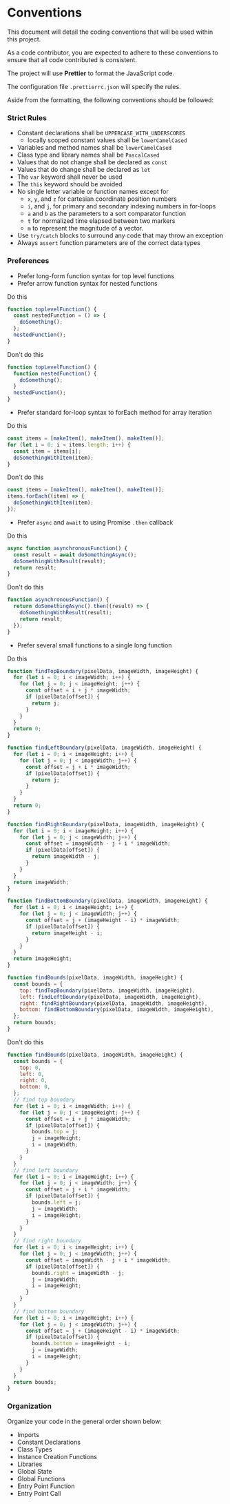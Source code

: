 # Conventions

This document will detail the coding conventions that will be used within this project.

As a code contributor, you are expected to adhere to these conventions to ensure that all code contributed is consistent.

The project will use **Prettier** to format the JavaScript code.

The configuration file `.prettierrc.json` will specify the rules.

Aside from the formatting, the following conventions should be followed:

### Strict Rules

- Constant declarations shall be `UPPERCASE_WITH_UNDERSCORES`
  - locally scoped constant values shall be `lowerCamelCased`
- Variables and method names shall be `lowerCamelCased`
- Class type and library names shall be `PascalCased`
- Values that do not change shall be declared as `const`
- Values that do change shall be declared as `let`
- The `var` keyword shall never be used
- The `this` keyword should be avoided
- No single letter variable or function names except for
  - `x`, `y`, and `z` for cartesian coordinate position numbers
  - `i`, and `j`, for primary and secondary indexing numbers in for-loops
  - `a` and `b` as the parameters to a sort comparator function
  - `t` for normalized time elapsed between two markers
  - `m` to represent the magnitude of a vector.
- Use `try/catch` blocks to surround any code that may throw an exception
- Always `assert` function parameters are of the correct data types

### Preferences

- Prefer long-form function syntax for top level functions
- Prefer arrow function syntax for nested functions

Do this

```javascript
function toplevelFunction() {
  const nestedFunction = () => {
    doSomething();
  };
  nestedFunction();
}
```

Don't do this

```javascript
function topLevelFunction() {
  function nestedFunction() {
    doSomething();
  }
  nestedFunction();
}
```

- Prefer standard for-loop syntax to forEach method for array iteration

Do this

```javascript
const items = [makeItem(), makeItem(), makeItem()];
for (let i = 0; i < items.length; i++) {
  const item = items[i];
  doSomethingWithItem(item);
}
```

Don't do this

```javascript
const items = [makeItem(), makeItem(), makeItem()];
items.forEach((item) => {
  doSomethingWithItem(item);
});
```

- Prefer `async` and `await` to using Promise `.then` callback

Do this

```javascript
async function asynchronousFunction() {
  const result = await doSomethingAsync();
  doSomethingWithResult(result);
  return result;
}
```

Don't do this

```javascript
function asynchronousFunction() {
  return doSomethingAsync().then((result) => {
    doSomethingWithResult(result);
    return result;
  });
}
```

- Prefer several small functions to a single long function

Do this

```javascript
function findTopBoundary(pixelData, imageWidth, imageHeight) {
  for (let i = 0; i < imageWidth; i++) {
    for (let j = 0; j < imageHeight; j++) {
      const offset = i + j * imageWidth;
      if (pixelData[offset]) {
        return j;
      }
    }
  }
  return 0;
}

function findLeftBoundary(pixelData, imageWidth, imageHeight) {
  for (let i = 0; i < imageHeight; i++) {
    for (let j = 0; j < imageWidth; j++) {
      const offset = j + i * imageWidth;
      if (pixelData[offset]) {
        return j;
      }
    }
  }
  return 0;
}

function findRightBoundary(pixelData, imageWidth, imageHeight) {
  for (let i = 0; i < imageHeight; i++) {
    for (let j = 0; j < imageWidth; j++) {
      const offset = imageWidth - j + i * imageWidth;
      if (pixelData[offset]) {
        return imageWidth - j;
      }
    }
  }
  return imageWidth;
}

function findBottomBoundary(pixelData, imageWidth, imageHeight) {
  for (let i = 0; i < imageHeight; i++) {
    for (let j = 0; j < imageWidth; j++) {
      const offset = j + (imageHeight - i) * imageWidth;
      if (pixelData[offset]) {
        return imageHeight - i;
      }
    }
  }
  return imageHeight;
}

function findBounds(pixelData, imageWidth, imageHeight) {
  const bounds = {
    top: findTopBoundary(pixelData, imageWidth, imageHeight),
    left: findLeftBoundary(pixelData, imageWidth, imageHeight),
    right: findRightBoundary(pixelData, imageWidth, imageHeight),
    bottom: findBottomBoundary(pixelData, imageWidth, imageHeight),
  };
  return bounds;
}
```

Don't do this

```javascript
function findBounds(pixelData, imageWidth, imageHeight) {
  const bounds = {
    top: 0,
    left: 0,
    right: 0,
    bottom: 0,
  };
  // find top boundary
  for (let i = 0; i < imageWidth; i++) {
    for (let j = 0; j < imageHeight; j++) {
      const offset = i + j * imageWidth;
      if (pixelData[offset]) {
        bounds.top = j;
        j = imageHeight;
        i = imageWidth;
      }
    }
  }
  // find left boundary
  for (let i = 0; i < imageHeight; i++) {
    for (let j = 0; j < imageWidth; j++) {
      const offset = j + i * imageWidth;
      if (pixelData[offset]) {
        bounds.left = j;
        j = imageWidth;
        i = imageHeight;
      }
    }
  }
  // find right boundary
  for (let i = 0; i < imageHeight; i++) {
    for (let j = 0; j < imageWidth; j++) {
      const offset = imageWidth - j + i * imageWidth;
      if (pixelData[offset]) {
        bounds.right = imageWidth - j;
        j = imageWidth;
        i = imageHeight;
      }
    }
  }
  // find bottom boundary
  for (let i = 0; i < imageHeight; i++) {
    for (let j = 0; j < imageWidth; j++) {
      const offset = j + (imageHeight - i) * imageWidth;
      if (pixelData[offset]) {
        bounds.bottom = imageHeight - i;
        j = imageWidth;
        i = imageHeight;
      }
    }
  }
  return bounds;
}
```

### Organization

Organize your code in the general order shown below:

- Imports
- Constant Declarations
- Class Types
- Instance Creation Functions
- Libraries
- Global State
- Global Functions
- Entry Point Function
- Entry Point Call
